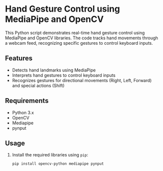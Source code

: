 # Hand Gesture Control using MediaPipe and OpenCV

This Python script demonstrates real-time hand gesture control using MediaPipe and OpenCV libraries. The code tracks hand movements through a webcam feed, recognizing specific gestures to control keyboard inputs.

## Features
- Detects hand landmarks using MediaPipe
- Interprets hand gestures to control keyboard inputs
- Recognizes gestures for directional movements (Right, Left, Forward) and special actions (Shift)

## Requirements
- Python 3.x
- OpenCV
- Mediapipe
- pynput

## Usage
1. Install the required libraries using `pip`:
   ```bash
   pip install opencv-python mediapipe pynput
